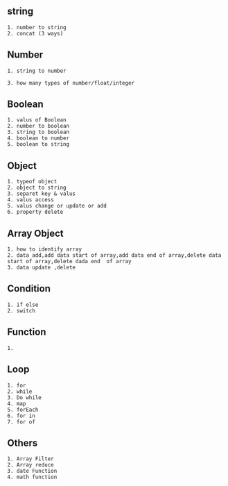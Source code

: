 ## string

    1. number to string
    2. concat (3 ways)

## Number

    1. string to number

    3. how many types of number/float/integer

## Boolean

    1. valus of Boolean
    2. number to boolean
    3. string to boolean
    4. boolean to number
    5. boolean to string

## Object

    1. typeof object
    2. object to string
    3. separet key & valus
    4. valus access
    5. valus change or update or add
    6. property delete

## Array Object

    1. how to identify array
    2. data add,add data start of array,add data end of array,delete data start of array,delete dada end  of array
    3. data update ,delete

## Condition

    1. if else
    2. switch

## Function

    1.

## Loop

    1. for
    2. while
    3. Do while
    4. map
    5. forEach
    6. for in
    7. for of

## Others

    1. Array Filter
    2. Array reduce
    3. date Function
    4. math function
